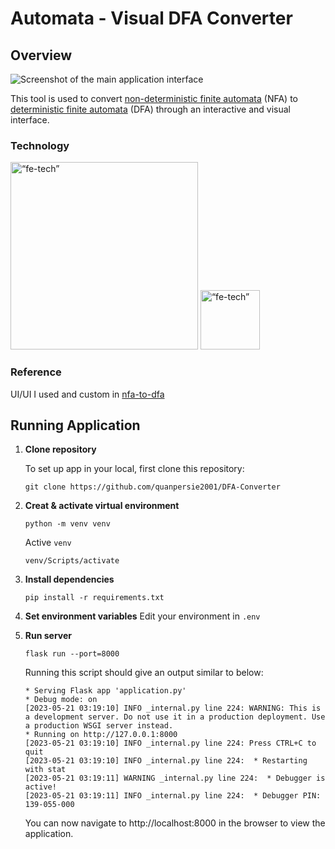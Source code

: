 # Automata - Visual DFA Converter

## Overview
<img alt="Screenshot of the main application interface" src="https://i.imgur.com/G38tE90.png">

This tool is used to convert [non-deterministic finite automata](https://en.wikipedia.org/wiki/Nondeterministic_finite_automaton) (NFA) to [deterministic finite automata](https://en.wikipedia.org/wiki/Deterministic_finite_automaton) (DFA) through an interactive and visual interface.

### Technology
<img src="https://i.imgur.com/vCfnuNM.png" alt= “fe-tech” width="300 px">

<img src="https://i.imgur.com/XVwufwD.png" alt= “fe-tech” width="95 px">

### Reference
UI/UI I used and custom in [nfa-to-dfa](https://github.com/joeylemon/nfa-to-dfa)

## Running Application

1. **Clone repository**

    To set up app in your local, first clone this repository:
    ```shell
    git clone https://github.com/quanpersie2001/DFA-Converter
    ```
1. **Creat & activate virtual environment**
    ```shell
    python -m venv venv
    ```
    Active `venv`
    ```shell
    venv/Scripts/activate
    ```
2. **Install dependencies**
    ```shell
    pip install -r requirements.txt
    ```
2. **Set environment variables**
    Edit your environment in `.env`

3. **Run server**
    ```shell
    flask run --port=8000
    ```
    Running this script should give an output similar to below:
    ```
    * Serving Flask app 'application.py'
    * Debug mode: on
    [2023-05-21 03:19:10] INFO _internal.py line 224: WARNING: This is a development server. Do not use it in a production deployment. Use a production WSGI server instead.
    * Running on http://127.0.0.1:8000
    [2023-05-21 03:19:10] INFO _internal.py line 224: Press CTRL+C to quit
    [2023-05-21 03:19:10] INFO _internal.py line 224:  * Restarting with stat
    [2023-05-21 03:19:11] WARNING _internal.py line 224:  * Debugger is active!
    [2023-05-21 03:19:11] INFO _internal.py line 224:  * Debugger PIN: 139-055-000
    ```
    You can now navigate to http://localhost:8000 in the browser to view the application.